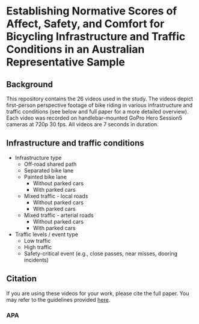 # Establishing Normative Scores of Affect, Safety, and Comfort for Bicycling Infrastructure and Traffic Conditions in an Australian Representative Sample

## Background
This repository contains the 26 videos used in the study.
The videos depict first-person perspective footage of bike riding in various infrastructure and traffic conditions (see below and full paper for a more detailed overview).
Each video was recorded on handlebar-mounted GoPro Hero Session5 cameras at 720p 30 fps. All videos are 7 seconds in duration.

## Infrastructure and traffic conditions
  * Infrastructure type
    * Off-road shared path
    * Separated bike lane
    * Painted bike lane
      * Without parked cars
      * With parked cars
    * Mixed traffic - local roads
      * Without parked cars
      * With parked cars
    * Mixed traffic - arterial roads
      * Without parked cars
      * With parked cars
  * Traffic levels / event type
    * Low traffic
    * High traffic
    * Safety-critical event (e.g., close passes, near misses, dooring incidents)
   
## Citation
If you are using these videos for your work, please cite the full paper. 
You may refer to the guidelines provided [here](https://www.ilovephd.com/how-do-you-cite-a-github-repository/).

### APA
```

```
